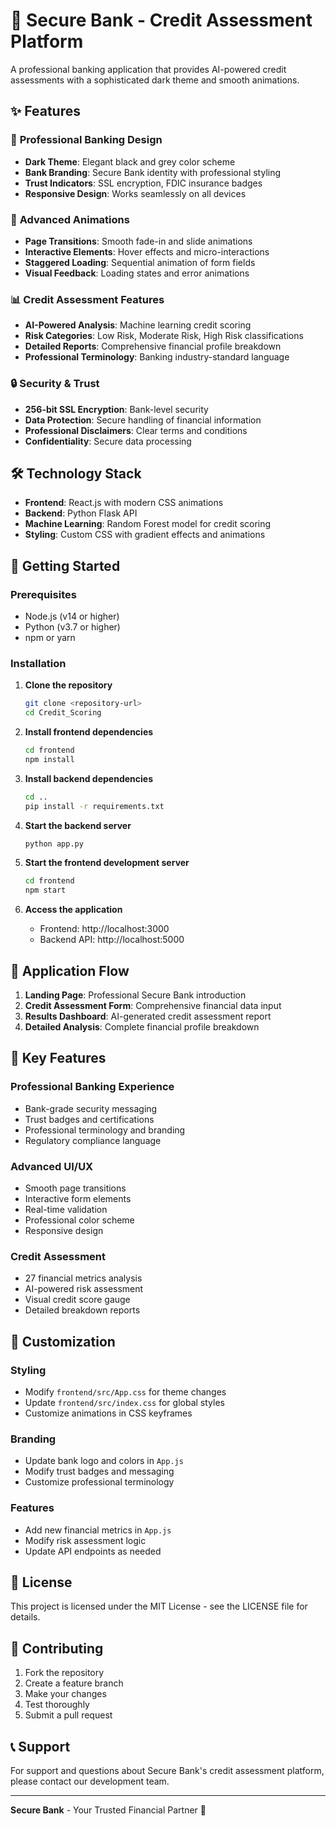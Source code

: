# 🏦 Secure Bank - Credit Assessment Platform

A professional banking application that provides AI-powered credit assessments with a sophisticated dark theme and smooth animations.

## ✨ Features

### 🎨 **Professional Banking Design**
- **Dark Theme**: Elegant black and grey color scheme
- **Bank Branding**: Secure Bank identity with professional styling
- **Trust Indicators**: SSL encryption, FDIC insurance badges
- **Responsive Design**: Works seamlessly on all devices

### 🚀 **Advanced Animations**
- **Page Transitions**: Smooth fade-in and slide animations
- **Interactive Elements**: Hover effects and micro-interactions
- **Staggered Loading**: Sequential animation of form fields
- **Visual Feedback**: Loading states and error animations

### 📊 **Credit Assessment Features**
- **AI-Powered Analysis**: Machine learning credit scoring
- **Risk Categories**: Low Risk, Moderate Risk, High Risk classifications
- **Detailed Reports**: Comprehensive financial profile breakdown
- **Professional Terminology**: Banking industry-standard language

### 🔒 **Security & Trust**
- **256-bit SSL Encryption**: Bank-level security
- **Data Protection**: Secure handling of financial information
- **Professional Disclaimers**: Clear terms and conditions
- **Confidentiality**: Secure data processing

## 🛠️ Technology Stack

- **Frontend**: React.js with modern CSS animations
- **Backend**: Python Flask API
- **Machine Learning**: Random Forest model for credit scoring
- **Styling**: Custom CSS with gradient effects and animations

## 🚀 Getting Started

### Prerequisites
- Node.js (v14 or higher)
- Python (v3.7 or higher)
- npm or yarn

### Installation

1. **Clone the repository**
   ```bash
   git clone <repository-url>
   cd Credit_Scoring
   ```

2. **Install frontend dependencies**
   ```bash
   cd frontend
   npm install
   ```

3. **Install backend dependencies**
   ```bash
   cd ..
   pip install -r requirements.txt
   ```

4. **Start the backend server**
   ```bash
   python app.py
   ```

5. **Start the frontend development server**
   ```bash
   cd frontend
   npm start
   ```

6. **Access the application**
   - Frontend: http://localhost:3000
   - Backend API: http://localhost:5000

## 📱 Application Flow

1. **Landing Page**: Professional Secure Bank introduction
2. **Credit Assessment Form**: Comprehensive financial data input
3. **Results Dashboard**: AI-generated credit assessment report
4. **Detailed Analysis**: Complete financial profile breakdown

## 🎯 Key Features

### **Professional Banking Experience**
- Bank-grade security messaging
- Trust badges and certifications
- Professional terminology and branding
- Regulatory compliance language

### **Advanced UI/UX**
- Smooth page transitions
- Interactive form elements
- Real-time validation
- Professional color scheme
- Responsive design

### **Credit Assessment**
- 27 financial metrics analysis
- AI-powered risk assessment
- Visual credit score gauge
- Detailed breakdown reports

## 🔧 Customization

### **Styling**
- Modify `frontend/src/App.css` for theme changes
- Update `frontend/src/index.css` for global styles
- Customize animations in CSS keyframes

### **Branding**
- Update bank logo and colors in `App.js`
- Modify trust badges and messaging
- Customize professional terminology

### **Features**
- Add new financial metrics in `App.js`
- Modify risk assessment logic
- Update API endpoints as needed

## 📄 License

This project is licensed under the MIT License - see the LICENSE file for details.

## 🤝 Contributing

1. Fork the repository
2. Create a feature branch
3. Make your changes
4. Test thoroughly
5. Submit a pull request

## 📞 Support

For support and questions about Secure Bank's credit assessment platform, please contact our development team.

---

**Secure Bank** - Your Trusted Financial Partner 🏦